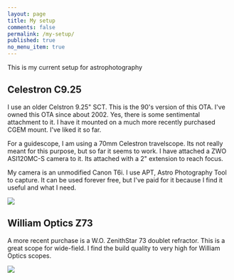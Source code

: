 ```yaml
---
layout: page
title: My setup
comments: false
permalink: /my-setup/
published: true
no_menu_item: true
---
```


This is my current setup for astrophotography

<h2>Celestron C9.25</h2>

I use an older Celstron 9.25" SCT. This is the 90's version of this OTA. I've owned this OTA since about 2002. Yes, there is some sentimental attachment to it. I have it mounted on a much more recently purchased CGEM mount. I've liked it so far.

For a guidescope, I am using a 70mm Celestron travelscope. Its not really meant for this purpose, but so far it seems to work. I have attached a ZWO ASI120MC-S camera to it. Its attached with a 2" extension to reach focus.

My camera is an unmodified Canon T6i. I use APT, Astro Photography Tool to capture. It can be used forever free, but I've paid for it because I find it useful and what I need. 

<img src="https://bit.ly/3hnzMEi">

<h2>William Optics Z73</h2>

A more recent purchase is a W.O. ZenithStar 73 doublet refractor. This is a great scope for wide-field. I find the build quality to very high for William Optics scopes.

<img src="http://bit.ly/3bEyGBD">